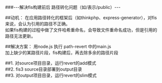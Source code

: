 ###---解决fis构建前后 路径转化问题（如/表示/public）---

##动机：
在应用路径转化的框架后（如thinkphp、express-generator），对fis来说，会认为引用的路径不正确。</br>
如果fis构建的过程中做了文件哈希重命名，会导致文件重命名成功，但是引用的路径无法更新。</br>

##解决方案：
用node.js 执行 path-revert 中的main.js</br>
加上缺少的某路径片段，fis构建后，再去除多余的路径片段</br>

##1. 对source项目目录，运行revert的add模式</br>
##2. fis3 source目录部署到output目录</br>
##3. 对output项目目录，运行revert的slim模式</br>
